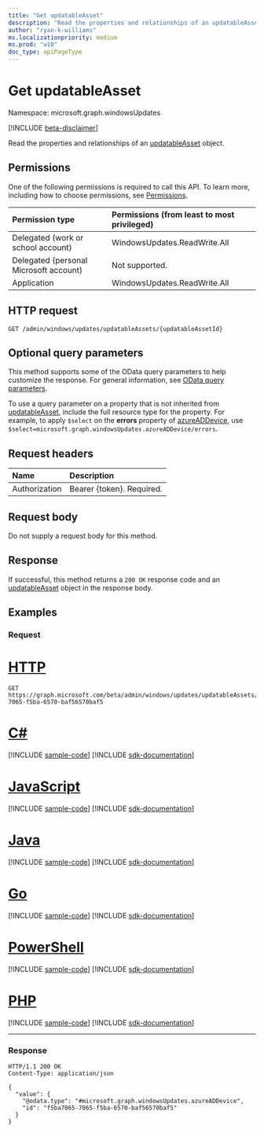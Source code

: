 ```yaml
---
title: "Get updatableAsset"
description: "Read the properties and relationships of an updatableAsset object."
author: "ryan-k-williams"
ms.localizationpriority: medium
ms.prod: "w10"
doc_type: apiPageType
---
```


# Get updatableAsset
Namespace: microsoft.graph.windowsUpdates

[!INCLUDE [beta-disclaimer](../../includes/beta-disclaimer.md)]

Read the properties and relationships of an [updatableAsset](../resources/windowsupdates-updatableasset.md) object.

## Permissions
One of the following permissions is required to call this API. To learn more, including how to choose permissions, see [Permissions](/graph/permissions-reference).

|Permission type|Permissions (from least to most privileged)|
|:---|:---|
|Delegated (work or school account)|WindowsUpdates.ReadWrite.All|
|Delegated (personal Microsoft account)|Not supported.|
|Application|WindowsUpdates.ReadWrite.All|

## HTTP request

<!-- {
  "blockType": "ignored"
}
-->
``` http
GET /admin/windows/updates/updatableAssets/{updatableAssetId}
```

## Optional query parameters
This method supports some of the OData query parameters to help customize the response. For general information, see [OData query parameters](/graph/query-parameters).

To use a query parameter on a property that is not inherited from [updatableAsset](../resources/windowsupdates-updatableasset.md), include the full resource type for the property. For example, to apply `$select` on the **errors** property of [azureADDevice](../resources/windowsupdates-azureaddevice.md), use `$select=microsoft.graph.windowsUpdates.azureADDevice/errors`.

## Request headers
|Name|Description|
|:---|:---|
|Authorization|Bearer {token}. Required.|

## Request body
Do not supply a request body for this method.

## Response

If successful, this method returns a `200 OK` response code and an [updatableAsset](../resources/windowsupdates-updatableasset.md) object in the response body.

## Examples

### Request

# [HTTP](#tab/http)
<!-- {
  "blockType": "request",
  "name": "get_updatableasset"
}
-->
``` http
GET https://graph.microsoft.com/beta/admin/windows/updates/updatableAssets/f5ba7065-7065-f5ba-6570-baf56570baf5
```

# [C#](#tab/csharp)
[!INCLUDE [sample-code](../includes/snippets/csharp/get-updatableasset-csharp-snippets.md)]
[!INCLUDE [sdk-documentation](../includes/snippets/snippets-sdk-documentation-link.md)]

# [JavaScript](#tab/javascript)
[!INCLUDE [sample-code](../includes/snippets/javascript/get-updatableasset-javascript-snippets.md)]
[!INCLUDE [sdk-documentation](../includes/snippets/snippets-sdk-documentation-link.md)]

# [Java](#tab/java)
[!INCLUDE [sample-code](../includes/snippets/java/get-updatableasset-java-snippets.md)]
[!INCLUDE [sdk-documentation](../includes/snippets/snippets-sdk-documentation-link.md)]

# [Go](#tab/go)
[!INCLUDE [sample-code](../includes/snippets/go/get-updatableasset-go-snippets.md)]
[!INCLUDE [sdk-documentation](../includes/snippets/snippets-sdk-documentation-link.md)]

# [PowerShell](#tab/powershell)
[!INCLUDE [sample-code](../includes/snippets/powershell/get-updatableasset-powershell-snippets.md)]
[!INCLUDE [sdk-documentation](../includes/snippets/snippets-sdk-documentation-link.md)]

# [PHP](#tab/php)
[!INCLUDE [sample-code](../includes/snippets/php/get-updatableasset-php-snippets.md)]
[!INCLUDE [sdk-documentation](../includes/snippets/snippets-sdk-documentation-link.md)]

---


### Response

<!-- {
  "blockType": "response",
  "truncated": true,
  "@odata.type": "microsoft.graph.windowsUpdates.updatableAsset"
}
-->
``` http
HTTP/1.1 200 OK
Content-Type: application/json

{
  "value": {
    "@odata.type": "#microsoft.graph.windowsUpdates.azureADDevice",
    "id": "f5ba7065-7065-f5ba-6570-baf56570baf5"
  }
}
```

